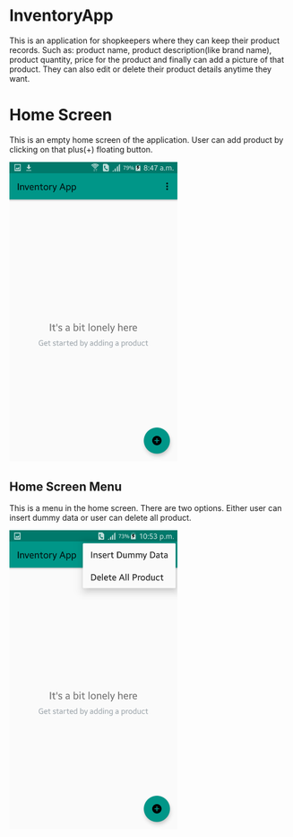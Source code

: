 # InventoryApp
This is an application for shopkeepers where they can keep their product records. Such as: product name, product description(like brand name), product quantity, price for the product and finally can add a picture of that product. They can also edit or delete their product details anytime they want.

# Home Screen
This is an empty home screen of the application. User can add product by clicking on that plus(+) floating button.

<img src="img/EmptyHome.png" width="300" height="" >

## Home Screen Menu
This is a menu in the home screen. There are two options. Either user can insert dummy data or user can delete all product.

<img src="img/homeMenu.png" width="300" height="" >
